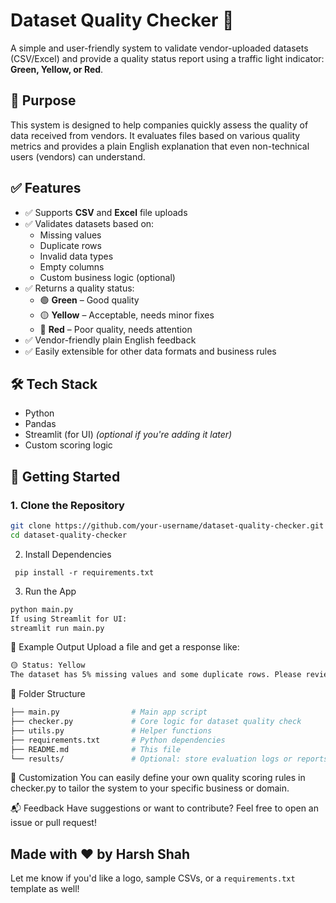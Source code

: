 # Dataset Quality Checker 🚦

A simple and user-friendly system to validate vendor-uploaded datasets (CSV/Excel) and provide a quality status report using a traffic light indicator: **Green, Yellow, or Red**.

## 🧠 Purpose

This system is designed to help companies quickly assess the quality of data received from vendors. It evaluates files based on various quality metrics and provides a plain English explanation that even non-technical users (vendors) can understand.

## ✅ Features

- ✅ Supports **CSV** and **Excel** file uploads
- ✅ Validates datasets based on:
  - Missing values
  - Duplicate rows
  - Invalid data types
  - Empty columns
  - Custom business logic (optional)
- ✅ Returns a quality status:
  - 🟢 **Green** – Good quality
  - 🟡 **Yellow** – Acceptable, needs minor fixes
  - 🔴 **Red** – Poor quality, needs attention
- ✅ Vendor-friendly plain English feedback
- ✅ Easily extensible for other data formats and business rules

## 🛠️ Tech Stack

- Python
- Pandas
- Streamlit (for UI) *(optional if you're adding it later)*
- Custom scoring logic

## 🚀 Getting Started

### 1. Clone the Repository
```bash
git clone https://github.com/your-username/dataset-quality-checker.git
cd dataset-quality-checker
```
2. Install Dependencies
```
 pip install -r requirements.txt
```
3. Run the App
```bash
python main.py
If using Streamlit for UI:
streamlit run main.py
```
🧪 Example Output
Upload a file and get a response like:
``` bash
🟡 Status: Yellow
The dataset has 5% missing values and some duplicate rows. Please review.
```
📁 Folder Structure
```bash
├── main.py                # Main app script
├── checker.py             # Core logic for dataset quality check
├── utils.py               # Helper functions
├── requirements.txt       # Python dependencies
├── README.md              # This file
└── results/               # Optional: store evaluation logs or reports
```

🔧 Customization
You can easily define your own quality scoring rules in checker.py to tailor the system to your specific business or domain.

📬 Feedback
Have suggestions or want to contribute? Feel free to open an issue or pull request!

Made with ❤️ by Harsh Shah
---
Let me know if you'd like a logo, sample CSVs, or a `requirements.txt` template as well!

